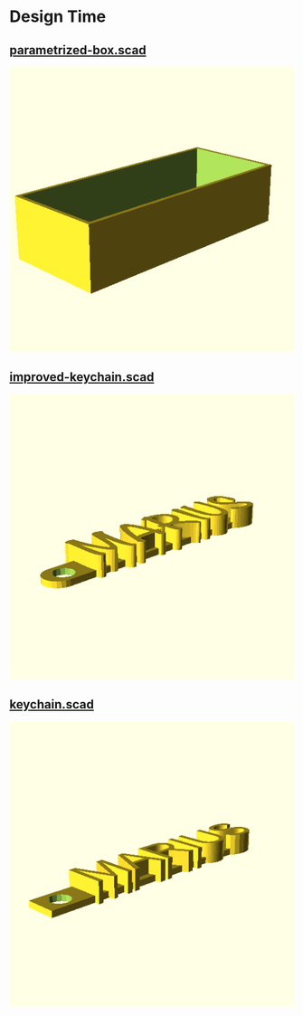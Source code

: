# Design Time

## [parametrized-box.scad](parametrized-box.scad)

![parametrized-box](screenshots/parametrized-box.png)

## [improved-keychain.scad](improved-keychain.scad)

![improved-keychain](screenshots/improved-keychain.png)

## [keychain.scad](keychain.scad)

![keychain](screenshots/keychain.png)
